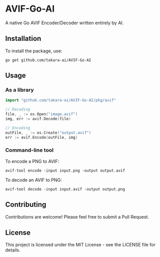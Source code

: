 # AVIF-Go-AI

A native Go AVIF Encoder/Decoder written entirely by AI.

## Installation

To install the package, use:

```
go get github.com/takara-ai/AVIF-Go-AI
```

## Usage

### As a library

```go
import "github.com/takara-ai/AVIF-Go-AI/pkg/avif"

// Decoding
file, _ := os.Open("image.avif")
img, err := avif.Decode(file)

// Encoding
outFile, _ := os.Create("output.avif")
err := avif.Encode(outFile, img)
```

### Command-line tool

To encode a PNG to AVIF:

```
avif-tool encode -input input.png -output output.avif
```

To decode an AVIF to PNG:

```
avif-tool decode -input input.avif -output output.png
```

## Contributing

Contributions are welcome! Please feel free to submit a Pull Request.

## License

This project is licensed under the MIT License - see the LICENSE file for details.
